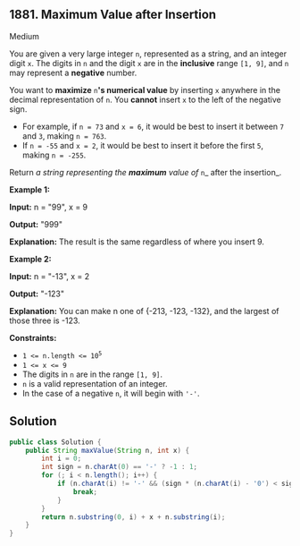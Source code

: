 ## 1881\. Maximum Value after Insertion

Medium

You are given a very large integer `n`, represented as a string, and an integer digit `x`. The digits in `n` and the digit `x` are in the **inclusive** range `[1, 9]`, and `n` may represent a **negative** number.

You want to **maximize** `n`**'s numerical value** by inserting `x` anywhere in the decimal representation of `n`. You **cannot** insert `x` to the left of the negative sign.

*   For example, if `n = 73` and `x = 6`, it would be best to insert it between `7` and `3`, making `n = 763`.
*   If `n = -55` and `x = 2`, it would be best to insert it before the first `5`, making `n = -255`.

Return _a string representing the **maximum** value of_ `n`_ after the insertion_.

**Example 1:**

**Input:** n = "99", x = 9

**Output:** "999"

**Explanation:** The result is the same regardless of where you insert 9.

**Example 2:**

**Input:** n = "-13", x = 2

**Output:** "-123"

**Explanation:** You can make n one of {-213, -123, -132}, and the largest of those three is -123.

**Constraints:**

*   <code>1 <= n.length <= 10<sup>5</sup></code>
*   `1 <= x <= 9`
*   The digits in `n` are in the range `[1, 9]`.
*   `n` is a valid representation of an integer.
*   In the case of a negative `n`, it will begin with `'-'`.

## Solution

```java
public class Solution {
    public String maxValue(String n, int x) {
        int i = 0;
        int sign = n.charAt(0) == '-' ? -1 : 1;
        for (; i < n.length(); i++) {
            if (n.charAt(i) != '-' && (sign * (n.charAt(i) - '0') < sign * x)) {
                break;
            }
        }
        return n.substring(0, i) + x + n.substring(i);
    }
}
```